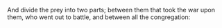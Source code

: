 And divide the prey into two parts; between them that took the war upon them, who went out to battle, and between all the congregation:
